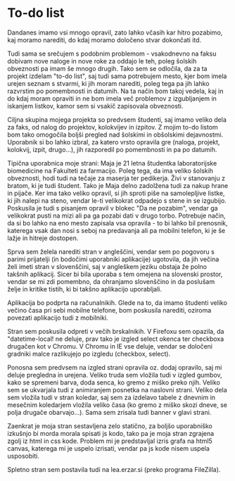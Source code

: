 # To-do list

Dandanes imamo vsi mnogo opravil, zato lahko včasih kar hitro pozabimo, kaj moramo narediti, do kdaj moramo določeno stvar dokončati itd.

Tudi sama se srečujem s podobnim problemom - vsakodnevno na faksu dobivam nove naloge in nove roke za oddajo le teh, poleg šolskih obveznosti pa imam še mnogo drugih. Tako sem se odločila, da za ta projekt izdelam "to-do list", saj tudi sama potrebujem mesto, kjer bom imela urejen seznam s stvarmi, ki jih moram narediti, poleg tega pa jih lahko razvrstim po pomembnosti in datumih. Na ta način bom takoj vedela, kaj in do kdaj moram opraviti in ne bom imela več problemov z izgubljanjem in iskanjem listkov, kamor sem si vsakič zapisovala obveznosti.

Ciljna skupina mojega projekta so predvsem študenti, saj imamo veliko dela za faks, od nalog do projektov, kolokvijev in izpitov. Z mojim to-do listom bom tako omogočila boljši pregled nad šolskimi in obšolskimi dejavnostmi. Uporabnik si bo lahko izbral, za katero vrsto opravila gre (naloga, projekt, kolokvij, izpit, drugo...), jih razporedil po pomembnosti in pa po datumih. 

Tipična uporabnica moje strani: Maja je 21 letna študentka laboratorijske biomedicine na Fakulteti za farmacijo. Poleg tega, da ima veliko šolskih obveznosti, hodi tudi na tečaje za maserja ter pedikerja. Živi v stanovanju z bratom, ki je tudi študent. Tako je Maja delno zadolžena tudi za nakup hrane in pijače. Ker ima tako veliko opravil, si jih sproti piše na samolepljive listke, ki jih nalepi na steno, vendar le-ti velikokrat odpadejo s stene in se izgubijo. Poskusila je tudi s pisanjem opravil v blokec "Da ne pozabim", vendar ga velikokrat pusti na mizi ali pa ga pozabi dati v drugo torbo. Potrebuje način, da si bo lahko na eno mesto zapisala vsa opravila - to bi lahko bil prenosnik, katerega vsak dan nosi s seboj na predavanja ali pa mobilni telefon, ki je še lažje in hitreje dostopen.

Sprva sem želela narediti stran v angleščini, vendar sem po pogovoru s parimi prijatelji (in bodočimi uporabniki aplikacije) ugotovila, da jih večina želi imeti stran v slovenščini, saj v angleškem jeziku obstaja že polno takšnih aplikacij. Sicer bi bila uporaba s tem omejena na slovenski prostor, vendar se mi zdi pomembno, da ohranjamo slovenščino in da poslušam želje in kritike tistih, ki bi takšno aplikacijo uporabljali.

Aplikacija bo podprta na računalnikih. Glede na to, da imamo študenti veliko večino časa pri sebi mobilne telefone, bom poskusila narediti, oziroma povezati aplikacijo tudi z mobilniki. 

Stran sem poskusila odpreti v večih brskalnikih. V Firefoxu sem opazila, da "datetime-local! ne deluje, prav tako je izgled select okenca ter checkboxa drugačen kot v Chromu. V Chromu in IE vse deluje, vendar se določeni gradniki malce razlikujejo po izgledu (checkbox, select).

Ponosna sem predvsem na izgled strani opravila oz. dodaj opravilo, saj mi deluje pregledna in urejena. Veliko truda sem vložila tudi v izgled gumbov, kako se spremeni barva, doda senca, ko gremo z miško preko njih. Veliko sem se ukvarjala tudi z animiranjem posnetka na naslovni strani. Veliko dela sem vložila tudi v stran koledar, saj sem za izdelavo tabele z dnevnim in mesečnim koledarjem vložila veliko časa (ko gremo z miško skozi dneve, se polja drugače obarvajo...). Sama sem zrisala tudi banner v glavi strani.

Zaenkrat je moja stran sestavljena zelo statično, za boljšo uporabniško izkušnjo bi morda morala spisati js kodo, tako pa je moja stran zgrajena zgolj iz html in css kode. Problem mi je predstavljal izris grafa na html5 canvas, katerega mi je uspelo izrisati, vendar pa js kode nisem uspela usposobiti.

Spletno stran sem postavila tudi na lea.erzar.si (preko programa FileZilla).

